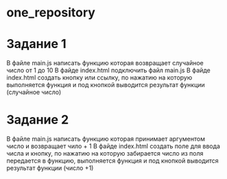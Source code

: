 # one_repository

# Задание 1
В файле main.js написать функцию которая возвращает случайное число от 1 до 10
В файде index.html подключить файл main.js
В файде index.html создать кнопку или ссылку, по нажатию на которую выполняется функция и под кнопкой выводится результат функции (случайное число)

# Задание 2
В файле main.js написать функцию которая принимает аргументом число и возвращает чило + 1
В файде index.html создать поле для ввода числа и кнопку, по нажатию на которую забирается число из поля передается в функцию, выполняется функция и под кнопкой выводится результат функции (число +1)
